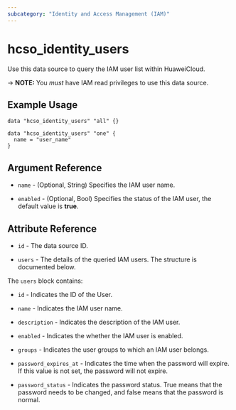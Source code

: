 ```yaml
---
subcategory: "Identity and Access Management (IAM)"
---
```


# hcso_identity_users

Use this data source to query the IAM user list within HuaweiCloud.

-> **NOTE:** You *must* have IAM read privileges to use this data source.

## Example Usage

```hcl
data "hcso_identity_users" "all" {}

data "hcso_identity_users" "one" {
  name = "user_name"
}
```

## Argument Reference

* `name` - (Optional, String) Specifies the IAM user name.

* `enabled` - (Optional, Bool) Specifies the status of the IAM user, the default value is **true**.

## Attribute Reference

* `id` - The data source ID.

* `users` - The details of the queried IAM users. The structure is documented below.

The `users` block contains:

* `id` - Indicates the ID of the User.

* `name` - Indicates the IAM user name.

* `description` - Indicates the description of the IAM user.

* `enabled` - Indicates the whether the IAM user is enabled.

* `groups` - Indicates the user groups to which an IAM user belongs.

* `password_expires_at` - Indicates the time when the password will expire.
  If this value is not set, the password will not expire.

* `password_status` - Indicates the password status. True means that the password needs to be changed,
  and false means that the password is normal.
